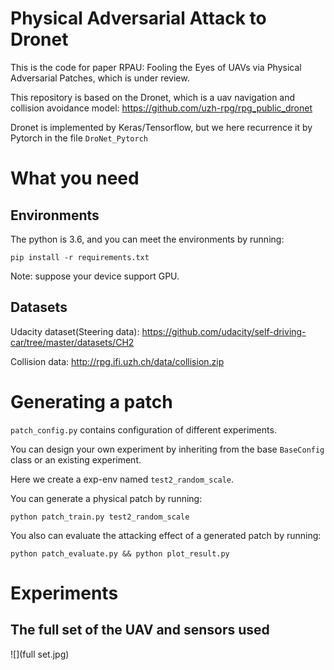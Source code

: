 # Physical Adversarial Attack to Dronet
This is the code for paper RPAU: Fooling the Eyes of UAVs via Physical Adversarial Patches, which is under review.

This repository is based on the Dronet, which is a uav navigation and collision avoidance model: https://github.com/uzh-rpg/rpg_public_dronet

Dronet is implemented by Keras/Tensorflow, but we here recurrence it by Pytorch in the file `DroNet_Pytorch`


# What you need
## Environments
The python is 3.6, and you can meet the environments by running:
```
pip install -r requirements.txt
```
Note: suppose your device support GPU.


## Datasets
Udacity dataset(Steering data): https://github.com/udacity/self-driving-car/tree/master/datasets/CH2

Collision data: http://rpg.ifi.uzh.ch/data/collision.zip

# Generating a patch
`patch_config.py` contains configuration of different experiments. 

You can design your own experiment by inheriting from the base `BaseConfig` class or an existing experiment.

Here we create a exp-env named `test2_random_scale`.

You can generate a physical patch by running:
```
python patch_train.py test2_random_scale
```
You also can evaluate the attacking effect of a generated patch by running:
```
python patch_evaluate.py && python plot_result.py
```

# Experiments
## The full set of the UAV and sensors used
![](full set.jpg)
